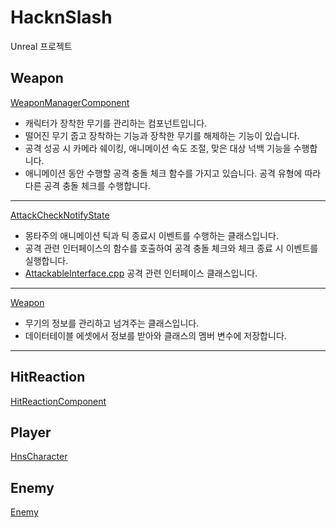 # HacknSlash
Unreal 프로젝트
## Weapon
[WeaponManagerComponent](https://github.com/hourglass/HacknSlash/blob/main/Source/HacknSlash/WeaponManagerComponent.cpp)  
- 캐릭터가 장착한 무기를 관리하는 컴포넌트입니다.  
- 떨어진 무기 줍고 장착하는 기능과 장착한 무기를 해제하는 기능이 있습니다.  
- 공격 성공 시 카메라 쉐이킹, 애니메이션 속도 조절, 맞은 대상 넉백 기능을 수행합니다.   
- 애니메이션 동안 수행할 공격 충돌 체크 함수를 가지고 있습니다. 공격 유형에 따라 다른 공격 충돌 체크를 수행합니다.  
---
[AttackCheckNotifyState](https://github.com/hourglass/HacknSlash/blob/main/Source/HacknSlash/AttackCheckNotifyState.cpp)  
- 몽타주의 애니메이션 틱과 틱 종료시 이벤트를 수행하는 클래스입니다.  
- 공격 관련 인터페이스의 함수를 호출하여 공격 충돌 체크와 체크 종료 시 이벤트를 실행합니다.  
- [AttackableInterface.cpp](https://github.com/hourglass/HacknSlash/blob/main/Source/HacknSlash/AttackableInterface.cpp) 공격 관련 인터페이스 클래스입니다.  
---
[Weapon](https://github.com/hourglass/HacknSlash/blob/main/Source/HacknSlash/Weapon.cpp)  
- 무기의 정보를 관리하고 넘겨주는 클래스입니다.  
- 데이터테이블 에셋에서 정보를 받아와 클래스의 멤버 변수에 저장합니다.  
---
## HitReaction
[HitReactionComponent](https://github.com/hourglass/HacknSlash/blob/main/Source/HacknSlash/HitReactionComponent.cpp)  

## Player
[HnsCharacter](https://github.com/hourglass/HacknSlash/blob/main/Source/HacknSlash/HnsCharacter.cpp)  

## Enemy
[Enemy](https://github.com/hourglass/HacknSlash/blob/main/Source/HacknSlash/Enemy.cpp)  
